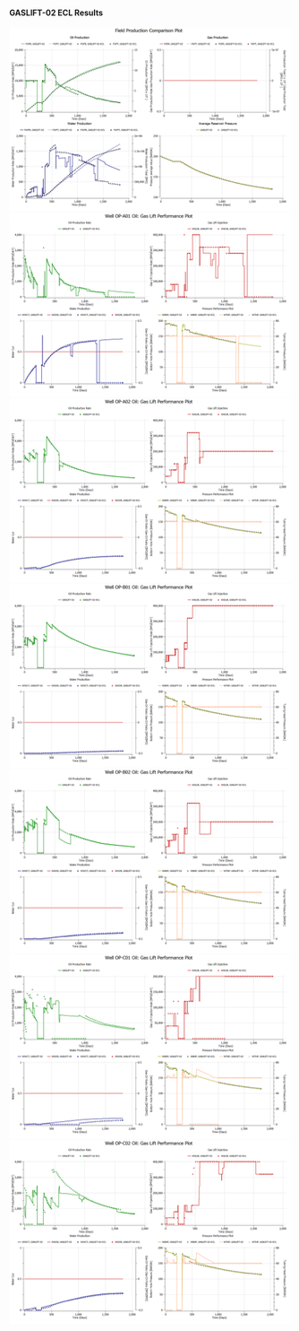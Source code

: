 #### GASLIFT-02 ECL Results

![](ECL/GASLIFT-02-Field_Production_Comparison_Plot.png)
![](ECL/GASLIFT-02-Well_OP_A01_Oil_Gas_Lift_Performance_Plot.png)
![](ECL/GASLIFT-02-Well_OP_A02_Oil_Gas_Lift_Performance_Plot.png)
![](ECL/GASLIFT-02-Well_OP_B01_Oil_Gas_Lift_Performance_Plot.png)
![](ECL/GASLIFT-02-Well_OP_B02_Oil_Gas_Lift_Performance_Plot.png)
![](ECL/GASLIFT-02-Well_OP_C01_Oil_Gas_Lift_Performance_Plot.png)
![](ECL/GASLIFT-02-Well_OP_C02_Oil_Gas_Lift_Performance_Plot.png)
